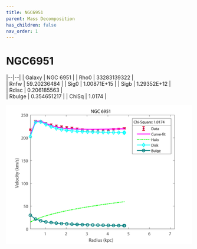 ```yaml
---
title: NGC6951
parent: Mass Decomposition
has_children: false
nav_order: 1
---
```


# NGC6951

|--|--|
| Galaxy    | NGC 6951	 |
| Rho0     |	33283139322   |   
| Rnfw  | 	59.20236484		  |
| Sig0     | 1.00871E+15			 |
| Sigb     | 1.29352E+12		|  
| Rdisc  | 0.206185563		|   
| Rbulge      | 0.354651217	 | 
| ChiSq | 1.0174 |

![](/assets/plot/NGC6951.jpg)
